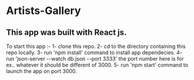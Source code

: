 # Artists-Gallery
## This app was built with React js.

To start this app :-
1- clone this repo.
2- cd to the directory containing this repo locally.
3- run 'npm install' command to install app dependecies.
4- run 'json-server --watch db.json --port 3333' the port number here is for ex.. whatever it should be different of 3000.
5- run 'npm start' command to launch the app on port 3000.
